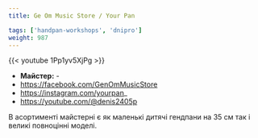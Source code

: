 ```yaml
---
title: Ge Om Music Store / Your Pan

tags: ['handpan-workshops', 'dnipro']
weight: 987
---
```

{{< youtube 1Pp1yv5XjPg >}}

- **Майстер:** -
- https://facebook.com/GenOmMusicStore
- https://instagram.com/yourpan_
- https://youtube.com/@denis2405p

В асортименті майстерні є як маленькі дитячі гендпани на 35 см так і великі повноцінні моделі.
